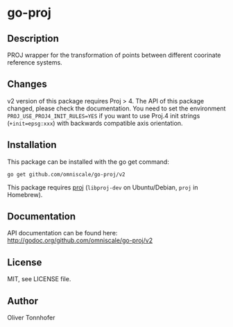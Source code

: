 go-proj
=======

Description
-----------

PROJ wrapper for the transformation of points between different coorinate reference systems.

Changes
-------
v2 version of this package requires Proj > 4. The API of this package changed, please check the documentation.
You need to set the environment `PROJ_USE_PROJ4_INIT_RULES=YES` if you want to use Proj.4 init strings (`+init=epsg:xxx`) with backwards compatible axis orientation.

Installation
------------

This package can be installed with the go get command:

    go get github.com/omniscale/go-proj/v2

This package requires [proj](https://proj.org/) (`libproj-dev` on Ubuntu/Debian, `proj` in Homebrew).

Documentation
-------------

API documentation can be found here: http://godoc.org/github.com/omniscale/go-proj/v2


License
-------

MIT, see LICENSE file.

Author
------

Oliver Tonnhofer
